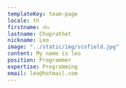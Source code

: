 ```yaml
---
templateKey: team-page
locale: th
firstname: ประ
lastname: Chuprathet
nickname: Leo
image: "../static/img/scofield.jpg"
content: My name is leo
position: Programmer
expertise: Programming
email: leo@hotmail.com
---
```


